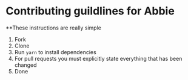 # Contributing guildlines for Abbie

\*\*These instructions are really simple

1. Fork
2. Clone
3. Run `yarn` to install dependencies
4. For pull requests you must explicitly state everything that has been changed
5. Done
